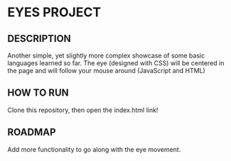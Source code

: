 # EYES PROJECT



## DESCRIPTION

Another simple, yet slightly more complex showcase of some basic languages learned so far. The eye (designed with CSS) will be centered in the page and will follow your mouse around (JavaScript and HTML)


## HOW TO RUN

Clone this repository, then open the index.html link!

## ROADMAP

Add more functionality to go along with the eye movement.
